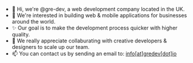 - 👋 Hi, we're @gre-dev, a web development company located in the UK.
- 👀 We're interested in building web & mobile applications for businesses around the world.
- ✨ Our goal is to make the development process quicker with higher quality.
- 💞️ We really appreciate collaburating with creative developers & designers to scale up our team.
- 📫 You can contact us by sending an email to: [info[at]gredev[dot]io](mailto:info@gredev.io)
